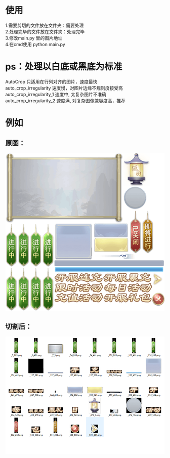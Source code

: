 # 使用 
1.需要剪切的文件放在文件夹：需要处理  
2.处理完毕的文件放在文件夹：处理完毕  
3.修改main.py 里的图片地址  
4.在cmd使用 python main.py  



# ps：处理以白底或黑底为标准
AutoCrop 只适用在行列对齐的图片，速度最快  
auto_crop_irregularity    速度慢，对图片边缘不规则度接受高  
auto_crop_irregularity_1  速度中, 太复杂图片不准确  
auto_crop_irregularity_2  速度满, 对复杂图像兼容度高，推荐  

# 例如
## 原图：  
![](https://github.com/huangwenzi/AutoCrop/blob/master/activity.png)  
## 切割后：  
![](https://github.com/huangwenzi/AutoCrop/blob/master/show_2.png)  
